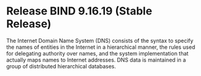 # Release BIND 9.16.19 (Stable Release)

The Internet Domain Name System (DNS) consists of the syntax to specify the names of entities in the Internet in a hierarchical manner, the rules used for delegating authority over names, and the system implementation that actually maps names to Internet addresses. DNS data is maintained in a group of distributed hierarchical databases.
